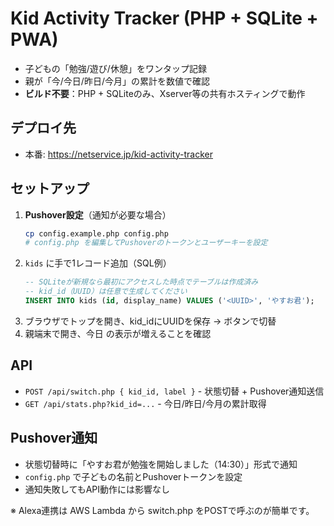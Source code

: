 # Kid Activity Tracker (PHP + SQLite + PWA)

- 子どもの「勉強/遊び/休憩」をワンタップ記録
- 親が「今/今日/昨日/今月」の累計を数値で確認
- **ビルド不要**：PHP + SQLiteのみ、Xserver等の共有ホスティングで動作

## デプロイ先
- 本番: https://netservice.jp/kid-activity-tracker

## セットアップ
1) **Pushover設定**（通知が必要な場合）
   ```bash
   cp config.example.php config.php
   # config.php を編集してPushoverのトークンとユーザーキーを設定
   ```
2) `kids` に手で1レコード追加（SQL例）  
   ```sql
   -- SQLiteが新規なら最初にアクセスした時点でテーブルは作成済み
   -- kid_id（UUID）は任意で生成してください
   INSERT INTO kids (id, display_name) VALUES ('<UUID>', 'やすお君');
   ```
3) ブラウザでトップを開き、kid_idにUUIDを保存 → ボタンで切替
4) 親端末で開き、今日 の表示が増えることを確認

## API
- `POST /api/switch.php { kid_id, label }` - 状態切替 + Pushover通知送信
- `GET /api/stats.php?kid_id=...` - 今日/昨日/今月の累計取得

## Pushover通知
- 状態切替時に「やすお君が勉強を開始しました（14:30）」形式で通知
- `config.php` で子どもの名前とPushoverトークンを設定
- 通知失敗してもAPI動作には影響なし

※ Alexa連携は AWS Lambda から switch.php をPOSTで呼ぶのが簡単です。
